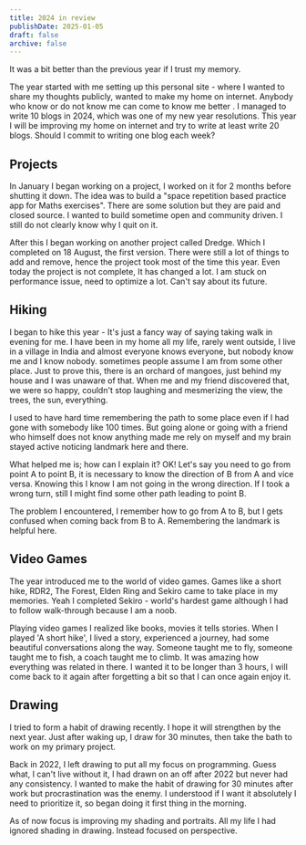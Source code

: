 ```yaml
---
title: 2024 in review
publishDate: 2025-01-05
draft: false
archive: false
---
```


It was a bit better than the previous year if I trust my memory. 

The year started with me setting up this personal site - where I wanted to share my thoughts publicly, wanted to make my home on internet. Anybody who know or do not know me can come to know me better . I managed to write 10 blogs in 2024, which was one of my new year resolutions. This year I will be improving my home on internet and try to write at least write 20 blogs. Should I commit to writing one blog each week?

## Projects

In January I began working on a project, I worked on it for 2 months before shutting it down. The idea was to build a "space repetition based practice app for Maths exercises". There are some solution but they are paid and closed source. I wanted to build sometime open and community driven. I still do not clearly know why I quit on it.

After this I began working on another project called Dredge. Which I completed on 18 August, the first version. There were still a lot of things to add and remove, hence the project took most of the time this year. Even today the project is not complete, It has changed a lot. I am stuck on performance issue, need to optimize a lot. Can't say about its future.
## Hiking

I began to hike this year - It's just a fancy way of saying taking walk in evening for me. I have been in my home all my life, rarely went outside, I live in a village in India and almost everyone knows everyone, but nobody know me and I know nobody. sometimes people assume I am from some other place. Just to prove this, there is an orchard of mangoes, just behind my house and I was unaware of that. When me and my friend discovered that, we were so happy, couldn't stop laughing and mesmerizing the view, the trees, the sun, everything.

I used to have hard time remembering the path to some place even if I had gone with somebody like 100 times. But going alone or going with a friend who himself does not know anything made me rely on myself and my brain stayed active noticing landmark here and there.

What helped me is; how can I explain it? OK! Let's say you need to go from point A to point B, it is necessary to know the direction of B from A and vice versa. Knowing this I know I am not going in the wrong direction. If I took a wrong turn, still I might find some other path leading to point B. 

The problem I encountered, I remember how to  go from A to B, but I gets confused when coming back from B to A. Remembering the landmark is helpful here. 

## Video Games

The year introduced me to the world of video games. Games like a short hike, RDR2, The Forest, Elden Ring and Sekiro came to take place in my memories. Yeah I completed Sekiro - world's hardest game although I had to follow walk-through because I am a noob. 

Playing video games I realized like books, movies it tells stories. When I played 'A short hike', I lived a story, experienced a journey, had some beautiful conversations along the way. Someone taught me to fly, someone taught me to fish, a coach taught me to climb. It was amazing how everything was related in there. I wanted it to be longer than 3 hours, I will come back to it again after forgetting a bit so that I can once again enjoy it.

## Drawing

I tried to form a habit of drawing recently. I hope it will strengthen by the next year. Just after waking up, I draw for 30 minutes, then take the bath to work on my primary project.

Back in 2022, I left drawing to put all my focus on programming. Guess what, I can't live without it, I had drawn on an off after 2022 but never had any consistency. I wanted to make the habit of drawing for 30 minutes after work but procrastination was the enemy. I understood if I want it absolutely I need to prioritize it, so began doing it first thing in the morning. 

As of now focus is improving my shading and portraits. All my life I had ignored shading in drawing. Instead focused on perspective. 